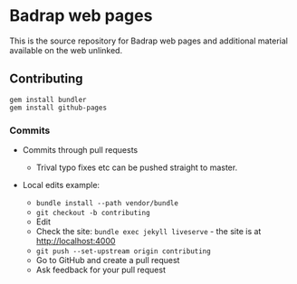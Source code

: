 # Badrap web pages

This is the source repository for Badrap web pages and additional material available on the web
unlinked.

## Contributing

```console
gem install bundler
gem install github-pages
```

### Commits

* Commits through pull requests
  * Trival typo fixes etc can be pushed straight to master.

* Local edits example:
  * ```bundle install --path vendor/bundle```
  * ```git checkout -b contributing```
  * Edit
  * Check the site: ```bundle exec jekyll liveserve``` - the site is at <http://localhost:4000>
  * ```git push --set-upstream origin contributing```
  * Go to GitHub and create a pull request
  * Ask feedback for your pull request
